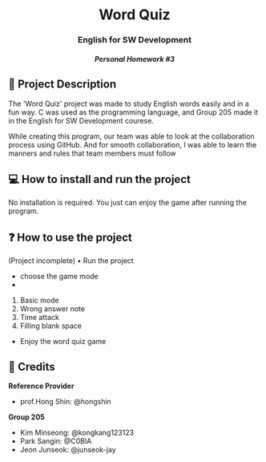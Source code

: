 <h1 align="center"> Word Quiz </h1>
<h3 align="center"> English for SW Development </h3>
<h5 align="center">Personal Homework #3  </h5>




<h2>🔖 Project Description</h2>

The 'Word Quiz' project was made to study English words easily and in a fun way. C was used as the programming language, and Group 205 made it in the English for SW Development courese.

While creating this program, our team was able to look at the collaboration process using GitHub. And for smooth collaboration, I was able to learn the manners and rules that team members must follow



<h2>💻 How to install and run the project</h2>
No installation is required. You just can enjoy the game after running the program.



<h2>❓ How to use the project</h2>
(Project incomplete)
• Run the project

- choose the game mode
- 
<ol>
  <li>Basic mode</li>
  <li>Wrong answer note</li>
  <li>Time attack</li>
  <li>Filling blank space</li>
</ol>

- Enjoy the word quiz game


<h2> 🤝 Credits </h2>

**Reference Provider**
- prof.Hong Shin: @hongshin 

**Group 205**
- Kim Minseong: @kongkang123123
- Park Sangin:  @C0BlA
- Jeon Junseok: @junseok-jay

